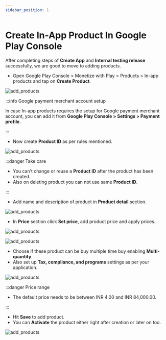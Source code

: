 ```yaml
---
sidebar_position: 1
---
```


# Create In-App Product In Google Play Console

After completing steps of **Create App** and **Internal testing release** successfully, we are good to move to adding products.

- Open Google Play Console > Monetize with Play > Products > In-app products and tap on **Create Product**.

![add_products](/img/add-in-app-product/add_in_app_product_1.png)

:::info Google payment merchant account setup

In case In-app products requires the setup for Google payment merchant account, 
you can add it from **Google Play Console > Settings > Payment profile**.

:::

- Now create **Product ID** as per rules mentioned.

![add_products](/img/add-in-app-product/add_in_app_product_2.png)

:::danger Take care

- You can’t change or reuse a **Product ID** after the product has been created.
- Also on deleting product you can not use same **Product ID**.

:::

- Add name and description of product in **Product detail** section.

![add_products](/img/add-in-app-product/add_in_app_product_3.png)

- In **Price** section click **Set price**, add product price and apply prices.

![add_products](/img/add-in-app-product/add_in_app_product_4.png)

![add_products](/img/add-in-app-product/add_in_app_product_5.png)

- Choose if these product can be buy multiple time buy enabling **Multi-quantity**. 
- Also set up **Tax, compliance, and programs** settings as per your application.

![add_products](/img/add-in-app-product/add_in_app_product_6.png)

:::danger Price range

- The default price needs to be between INR 4.00 and INR 84,000.00.

:::

- Hit **Save** to add product.
- You can **Activate** the product either right after creation or later on too.

![add_products](/img/add-in-app-product/add_in_app_product_7.png)

